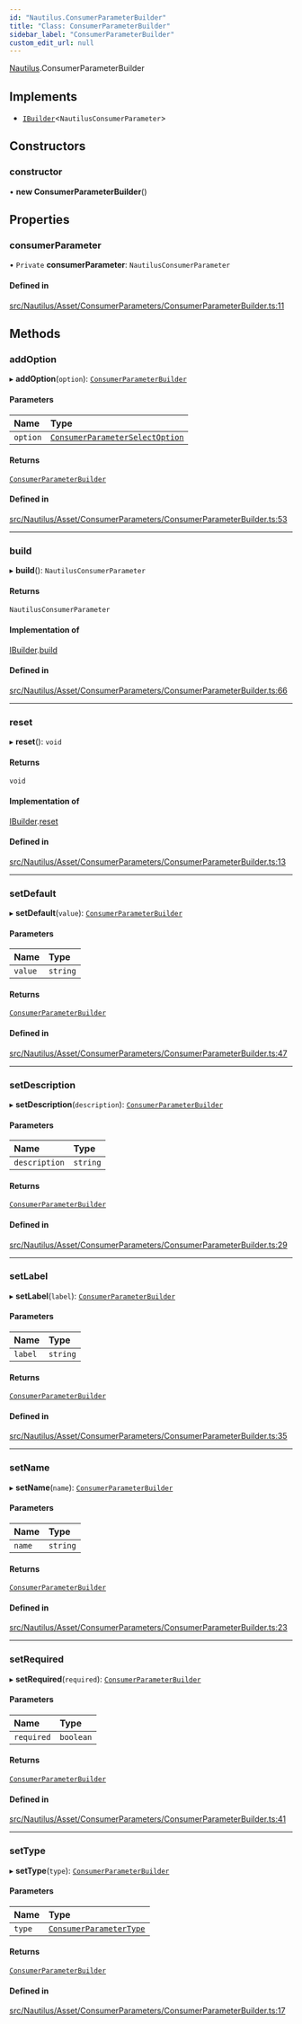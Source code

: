 ```yaml
---
id: "Nautilus.ConsumerParameterBuilder"
title: "Class: ConsumerParameterBuilder"
sidebar_label: "ConsumerParameterBuilder"
custom_edit_url: null
---
```


[Nautilus](../modules/Nautilus.md).ConsumerParameterBuilder

## Implements

- [`IBuilder`](../interfaces/types.IBuilder.md)<`NautilusConsumerParameter`\>

## Constructors

### constructor

• **new ConsumerParameterBuilder**()

## Properties

### consumerParameter

• `Private` **consumerParameter**: `NautilusConsumerParameter`

#### Defined in

[src/Nautilus/Asset/ConsumerParameters/ConsumerParameterBuilder.ts:11](https://github.com/deltaDAO/nautilus/blob/f251a23/src/Nautilus/Asset/ConsumerParameters/ConsumerParameterBuilder.ts#L11)

## Methods

### addOption

▸ **addOption**(`option`): [`ConsumerParameterBuilder`](Nautilus.ConsumerParameterBuilder.md)

#### Parameters

| Name | Type |
| :------ | :------ |
| `option` | [`ConsumerParameterSelectOption`](../modules/types.md#consumerparameterselectoption) |

#### Returns

[`ConsumerParameterBuilder`](Nautilus.ConsumerParameterBuilder.md)

#### Defined in

[src/Nautilus/Asset/ConsumerParameters/ConsumerParameterBuilder.ts:53](https://github.com/deltaDAO/nautilus/blob/f251a23/src/Nautilus/Asset/ConsumerParameters/ConsumerParameterBuilder.ts#L53)

___

### build

▸ **build**(): `NautilusConsumerParameter`

#### Returns

`NautilusConsumerParameter`

#### Implementation of

[IBuilder](../interfaces/types.IBuilder.md).[build](../interfaces/types.IBuilder.md#build)

#### Defined in

[src/Nautilus/Asset/ConsumerParameters/ConsumerParameterBuilder.ts:66](https://github.com/deltaDAO/nautilus/blob/f251a23/src/Nautilus/Asset/ConsumerParameters/ConsumerParameterBuilder.ts#L66)

___

### reset

▸ **reset**(): `void`

#### Returns

`void`

#### Implementation of

[IBuilder](../interfaces/types.IBuilder.md).[reset](../interfaces/types.IBuilder.md#reset)

#### Defined in

[src/Nautilus/Asset/ConsumerParameters/ConsumerParameterBuilder.ts:13](https://github.com/deltaDAO/nautilus/blob/f251a23/src/Nautilus/Asset/ConsumerParameters/ConsumerParameterBuilder.ts#L13)

___

### setDefault

▸ **setDefault**(`value`): [`ConsumerParameterBuilder`](Nautilus.ConsumerParameterBuilder.md)

#### Parameters

| Name | Type |
| :------ | :------ |
| `value` | `string` |

#### Returns

[`ConsumerParameterBuilder`](Nautilus.ConsumerParameterBuilder.md)

#### Defined in

[src/Nautilus/Asset/ConsumerParameters/ConsumerParameterBuilder.ts:47](https://github.com/deltaDAO/nautilus/blob/f251a23/src/Nautilus/Asset/ConsumerParameters/ConsumerParameterBuilder.ts#L47)

___

### setDescription

▸ **setDescription**(`description`): [`ConsumerParameterBuilder`](Nautilus.ConsumerParameterBuilder.md)

#### Parameters

| Name | Type |
| :------ | :------ |
| `description` | `string` |

#### Returns

[`ConsumerParameterBuilder`](Nautilus.ConsumerParameterBuilder.md)

#### Defined in

[src/Nautilus/Asset/ConsumerParameters/ConsumerParameterBuilder.ts:29](https://github.com/deltaDAO/nautilus/blob/f251a23/src/Nautilus/Asset/ConsumerParameters/ConsumerParameterBuilder.ts#L29)

___

### setLabel

▸ **setLabel**(`label`): [`ConsumerParameterBuilder`](Nautilus.ConsumerParameterBuilder.md)

#### Parameters

| Name | Type |
| :------ | :------ |
| `label` | `string` |

#### Returns

[`ConsumerParameterBuilder`](Nautilus.ConsumerParameterBuilder.md)

#### Defined in

[src/Nautilus/Asset/ConsumerParameters/ConsumerParameterBuilder.ts:35](https://github.com/deltaDAO/nautilus/blob/f251a23/src/Nautilus/Asset/ConsumerParameters/ConsumerParameterBuilder.ts#L35)

___

### setName

▸ **setName**(`name`): [`ConsumerParameterBuilder`](Nautilus.ConsumerParameterBuilder.md)

#### Parameters

| Name | Type |
| :------ | :------ |
| `name` | `string` |

#### Returns

[`ConsumerParameterBuilder`](Nautilus.ConsumerParameterBuilder.md)

#### Defined in

[src/Nautilus/Asset/ConsumerParameters/ConsumerParameterBuilder.ts:23](https://github.com/deltaDAO/nautilus/blob/f251a23/src/Nautilus/Asset/ConsumerParameters/ConsumerParameterBuilder.ts#L23)

___

### setRequired

▸ **setRequired**(`required`): [`ConsumerParameterBuilder`](Nautilus.ConsumerParameterBuilder.md)

#### Parameters

| Name | Type |
| :------ | :------ |
| `required` | `boolean` |

#### Returns

[`ConsumerParameterBuilder`](Nautilus.ConsumerParameterBuilder.md)

#### Defined in

[src/Nautilus/Asset/ConsumerParameters/ConsumerParameterBuilder.ts:41](https://github.com/deltaDAO/nautilus/blob/f251a23/src/Nautilus/Asset/ConsumerParameters/ConsumerParameterBuilder.ts#L41)

___

### setType

▸ **setType**(`type`): [`ConsumerParameterBuilder`](Nautilus.ConsumerParameterBuilder.md)

#### Parameters

| Name | Type |
| :------ | :------ |
| `type` | [`ConsumerParameterType`](../modules/types.md#consumerparametertype) |

#### Returns

[`ConsumerParameterBuilder`](Nautilus.ConsumerParameterBuilder.md)

#### Defined in

[src/Nautilus/Asset/ConsumerParameters/ConsumerParameterBuilder.ts:17](https://github.com/deltaDAO/nautilus/blob/f251a23/src/Nautilus/Asset/ConsumerParameters/ConsumerParameterBuilder.ts#L17)
